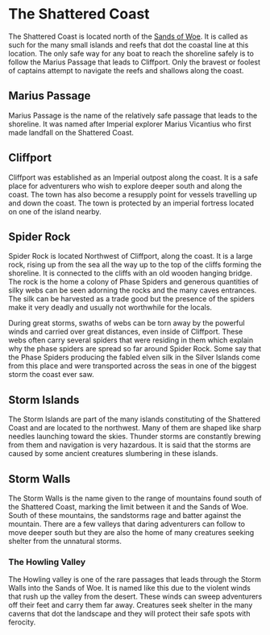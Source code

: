 # The Shattered Coast

The Shattered Coast is located north of the [Sands of Woe](sands_of_woe.md). It is called as such for the many small islands and reefs that dot the coastal line at this location. The only safe way for any boat to reach the shoreline safely is to follow the Marius Passage that leads to Cliffport. Only the bravest or foolest of captains attempt to navigate the reefs and shallows along the coast.

## Marius Passage

Marius Passage is the name of the relatively safe passage that leads to the shoreline. It was named after Imperial explorer Marius Vicantius who first made landfall on the Shattered Coast.

## Cliffport

Cliffport was established as an Imperial outpost along the coast. It is a safe place for adventurers who wish to explore deeper south and along the coast. The town has also become a resupply point for vessels travelling up and down the coast. The town is protected by an imperial fortress located on one of the island nearby.

## Spider Rock

Spider Rock is located Northwest of Cliffport, along the coast. It is a large rock, rising up from the sea all the way up to the top of the cliffs forming the shoreline. It is connected to the cliffs with an old wooden hanging bridge. The rock is the home a colony of Phase Spiders and generous quantities of silky webs can be seen adorning the rocks and the many caves entrances. The silk can be harvested as a trade good but the presence of the spiders make it very deadly and usually not worthwhile for the locals. 

During great storms, swaths of webs can be torn away by the powerful winds and carried over great distances, even inside of Cliffport. These webs often carry several spiders that were residing in them which explain why the phase spiders are spread so far around Spider Rock. Some say that the Phase Spiders producing the fabled elven silk in the Silver Islands come from this place and were transported across the seas in one of the biggest storm the coast ever saw.

## Storm Islands

The Storm Islands are part of the many islands constituting of the Shattered Coast and are located to the northwest. Many of them are shaped like sharp needles launching toward the skies. Thunder storms are constantly brewing from them and navigation is very hazardous. It is said that the storms are caused by some ancient creatures slumbering in these islands.

## Storm Walls

The Storm Walls is the name given to the range of mountains found south of the Shattered Coast, marking the limit between it and the Sands of Woe. South of these mountains, the sandstorms rage and batter against the mountain. There are a few valleys that daring adventurers can follow to move deeper south but they are also the home of many creatures seeking shelter from the unnatural storms.

### The Howling Valley

The Howling valley is one of the rare passages that leads through the Storm Walls into the Sands of Woe. It is named like this due to the violent winds that rush up the valley from the desert. These winds can sweep adventurers off their feet and carry them far away. Creatures seek shelter in the many caverns that dot the landscape and they will protect their safe spots with ferocity.